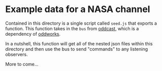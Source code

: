 # Example data for a NASA channel

Contained in this directory is a single script called `seed.js` that exports a function. This function takes in the `bus` from [oddcast](https://github.com/oddnetworks/oddcast), which is a dependency of [oddworks](https://github.com/oddnetworks/oddworks).

In a nutshell, this function will get all of the nested json files within this directory and then use the bus to send "commands" to any listening observers.

More to come...
